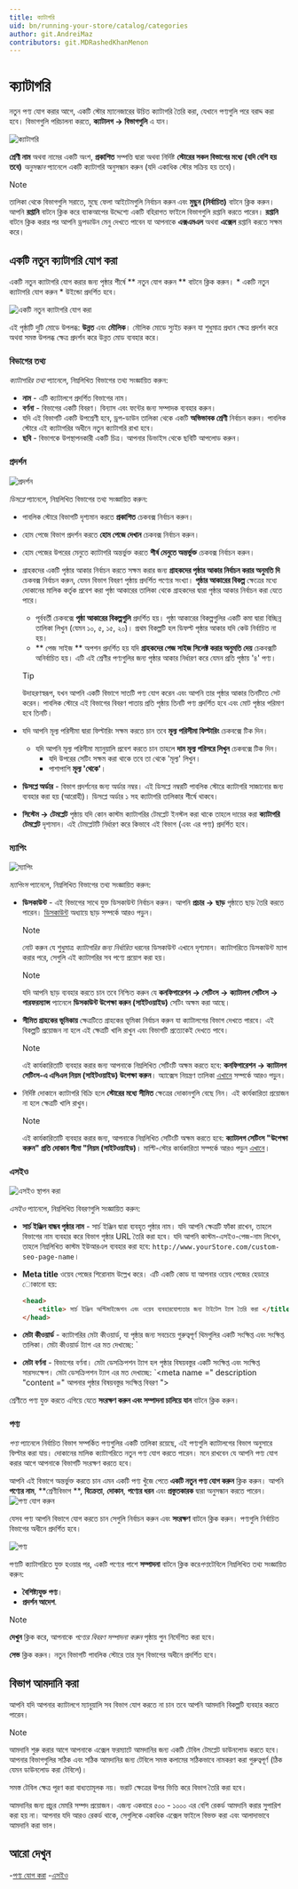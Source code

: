 ```yaml
---
title: ক্যাটাগরি
uid: bn/running-your-store/catalog/categories
author: git.AndreiMaz
contributors: git.MDRashedKhanMenon
---
```


# ক্যাটাগরি

নতুন পণ্য যোগ করার আগে, একটি স্টোর ম্যানেজারের উচিত ক্যাটাগরি তৈরি করা, যেখানে পণ্যগুলি পরে বরাদ্দ করা হবে। বিভাগগুলি পরিচালনা করতে, **ক্যাটালগ → বিভাগগুলি** এ যান।

![ক্যাটাগরি](_static/categories/categories.jpg)

**শ্রেণী নাম** অথবা নামের একটি অংশ, **প্রকাশিত** সম্পত্তি দ্বারা অথবা নির্দিষ্ট **স্টোরের সকল বিভাগের মধ্যে (যদি বেশি হয় তবে)** *অনুসন্ধান* প্যানেলে একটি ক্যাটাগরি অনুসন্ধান করুন (যদি একাধিক স্টোর সক্রিয় হয় তবে)।

> [!NOTE]
>
> তালিকা থেকে বিভাগগুলি সরাতে, মুছে ফেলা আইটেমগুলি নির্বাচন করুন এবং **মুছুন (নির্বাচিত)** বাটনে ক্লিক করুন।
আপনি **রপ্তানি** বাটনে ক্লিক করে ব্যাকআপের উদ্দেশ্যে একটি বহিরাগত ফাইলে বিভাগগুলি রপ্তানি করতে পারেন। **রপ্তানি** বাটনে ক্লিক করার পর আপনি ড্রপডাউন মেনু দেখতে পাবেন যা আপনাকে **এক্সএমএল** অথবা **এক্সেল** রপ্তানি করতে সক্ষম করে।

## একটি নতুন ক্যাটাগরি যোগ করা

একটি নতুন ক্যাটাগরি যোগ করার জন্য পৃষ্ঠার শীর্ষে ** নতুন যোগ করুন ** বাটনে ক্লিক করুন। * একটি নতুন ক্যাটাগরি যোগ করুন * উইন্ডো প্রদর্শিত হবে।

![একটি নতুন ক্যাটাগরি যোগ করা](_static/categories/add-new.jpg)

এই পৃষ্ঠাটি দুটি মোডে উপলব্ধ: **উন্নত** এবং **মৌলিক**। মৌলিক মোডে স্যুইচ করুন যা শুধুমাত্র প্রধান ক্ষেত্র প্রদর্শন করে অথবা সমস্ত উপলব্ধ ক্ষেত্র প্রদর্শন করে উন্নত মোড ব্যবহার করে।

### বিভাগের তথ্য

*ক্যাটাগরির তথ্য* প্যানেলে, নিম্নলিখিত বিভাগের তথ্য সংজ্ঞায়িত করুন:

- **নাম** - এটি ক্যাটালগে প্রদর্শিত বিভাগের নাম।
- **বর্ণনা** - বিভাগের একটি বিবরণ। বিন্যাস এবং ফন্টের জন্য সম্পাদক ব্যবহার করুন।
- যদি এই বিভাগটি একটি উপশ্রেণী হবে, ড্রপ-ডাউন তালিকা থেকে একটি **অভিভাবক শ্রেণী** নির্বাচন করুন। পাবলিক স্টোরে এই ক্যাটাগরির অধীনে নতুন ক্যাটাগরি রাখা হবে।
- **ছবি** - বিভাগকে উপস্থাপনকারী একটি চিত্র। আপনার ডিভাইস থেকে ছবিটি আপলোড করুন।

### প্রদর্শন

![প্রদর্শন](_static/categories/display.png)


*ডিসপ্লে* প্যানেলে, নিম্নলিখিত বিভাগের তথ্য সংজ্ঞায়িত করুন:

- পাবলিক স্টোরে বিভাগটি দৃশ্যমান করতে **প্রকাশিত** চেকবক্স নির্বাচন করুন।
- হোম পেজে বিভাগ প্রদর্শন করতে **হোম পেজে দেখান** চেকবক্স নির্বাচন করুন।
- হোম পেজের উপরের মেনুতে ক্যাটাগরি অন্তর্ভুক্ত করতে **শীর্ষ মেনুতে অন্তর্ভুক্ত** চেকবক্স নির্বাচন করুন।
- গ্রাহকদের একটি পৃষ্ঠার আকার নির্বাচন করতে সক্ষম করার জন্য **গ্রাহকদের পৃষ্ঠার আকার নির্বাচন করার অনুমতি দি** চেকবক্স নির্বাচন করুন, যেমন বিভাগ বিবরণ পৃষ্ঠায় প্রদর্শিত পণ্যের সংখ্যা। **পৃষ্ঠার আকারের বিকল্প** ক্ষেত্রের মধ্যে দোকানের মালিক কর্তৃক প্রবেশ করা পৃষ্ঠা আকারের তালিকা থেকে গ্রাহকদের দ্বারা পৃষ্ঠার আকার নির্বাচন করা যেতে পারে।
  - পূর্ববর্তী চেকবক্সে **পৃষ্ঠা আকারের বিকল্পগুলি** প্রদর্শিত হয়। পৃষ্ঠা আকারের বিকল্পগুলির একটি কমা দ্বারা বিচ্ছিন্ন তালিকা লিখুন (যেমন ১০, ৫, ১৫, ২০)। প্রথম বিকল্পটি হল ডিফল্ট পৃষ্ঠার আকার যদি কেউ নির্বাচিত না হয়।
  - ** পেজ সাইজ ** অপশন প্রদর্শিত হয় যদি **গ্রাহকদের পেজ সাইজ সিলেক্ট করার অনুমতি দেয়** চেকবক্সটি অনির্বাচিত হয়। এটি এই শ্রেণীর পণ্যগুলির জন্য পৃষ্ঠার আকার নির্ধারণ করে যেমন প্রতি পৃষ্ঠায় '৪' পণ্য।
  > [!TIP]
  >
  > উদাহরণস্বরূপ, যখন আপনি একটি বিভাগে সাতটি পণ্য যোগ করেন এবং আপনি তার পৃষ্ঠার আকার তিনটিতে সেট করেন। পাবলিক স্টোরে এই বিভাগের বিবরণ পাতায় প্রতি পৃষ্ঠায় তিনটি পণ্য প্রদর্শিত হবে এবং মোট পৃষ্ঠার পরিমাণ হবে তিনটি।

- যদি আপনি মূল্য পরিসীমা দ্বারা ফিল্টারিং সক্ষম করতে চান তবে **মূল্য পরিসীমা ফিল্টারিং** চেকবক্সে টিক দিন।
  - যদি আপনি মূল্য পরিসীমা ম্যানুয়ালি প্রবেশ করতে চান তাহলে **দাম মূল্য পরিসরে লিখুন** চেকবক্সে টিক দিন।
    - যদি উপরের সেটিং সক্ষম করা থাকে তবে তা থেকে 'মূল্য' লিখুন।
    - পাশাপাশি **মূল্য 'থেকে'**।
- **ডিসপ্লে অর্ডার** - বিভাগ প্রদর্শনের জন্য অর্ডার নম্বর। এই ডিসপ্লে নম্বরটি পাবলিক স্টোরে ক্যাটাগরি সাজানোর জন্য ব্যবহার করা হয় (আরোহী)। ডিসপ্লে অর্ডার ১ সহ ক্যাটাগরি তালিকার শীর্ষে থাকবে।
- **সিস্টেম → টেমপ্লেট** পৃষ্ঠায় যদি কোন কাস্টম ক্যাটাগরির টেমপ্লেট ইনস্টল করা থাকে তাহলে দায়ের করা **ক্যাটাগরি টেমপ্লেট** দৃশ্যমান। এই টেমপ্লেটটি নির্ধারণ করে কিভাবে এই বিভাগ (এবং এর পণ্য) প্রদর্শিত হবে।

### ম্যাপিং

![ম্যাপিং](_static/categories/mappings.jpg)

*ম্যাপিংস* প্যানেলে, নিম্নলিখিত বিভাগের তথ্য সংজ্ঞায়িত করুন:

- **ডিসকাউন্ট** - এই বিভাগের সাথে যুক্ত ডিসকাউন্ট নির্বাচন করুন। আপনি **প্রচার → ছাড়** পৃষ্ঠাতে ছাড় তৈরি করতে পারেন। [ডিসকাউন্ট](xref:bn/running-your-store/promotional-tools/discount) অধ্যায়ে ছাড় সম্পর্কে আরও পড়ুন।

    > [!NOTE]
    >
    > নোট করুন যে শুধুমাত্র *ক্যাটাগরির জন্য নির্ধারিত* ধরনের ডিসকাউন্ট এখানে দৃশ্যমান। ক্যাটাগরিতে ডিসকাউন্ট ম্যাপ করার পরে, সেগুলি এই ক্যাটাগরির সব পণ্যে প্রয়োগ করা হয়।

    > [!NOTE]
    >
    > যদি আপনি ছাড় ব্যবহার করতে চান তবে নিশ্চিত করুন যে **কনফিগারেশন → সেটিংস → ক্যাটালগ সেটিংস → পারফরম্যান্স** প্যানেলে **ডিসকাউন্ট উপেক্ষা করুন (সাইটওয়াইড)** সেটিং অক্ষম করা আছে।

- **সীমিত গ্রাহকের ভূমিকায়** ক্ষেত্রটিতে গ্রাহকের ভূমিকা নির্বাচন করুন যা ক্যাটালগের বিভাগ দেখতে পারবে। এই বিকল্পটি প্রয়োজন না হলে এই ক্ষেত্রটি খালি রাখুন এবং বিভাগটি প্রত্যেকেই দেখতে পাবে।
    > [!NOTE]
    >
    > এই কার্যকারিতাটি ব্যবহার করার জন্য আপনাকে নিম্নলিখিত সেটিংটি অক্ষম করতে হবে: **কনফিগারেশন → ক্যাটালগ সেটিংস-এ এসিএল নিয়ম (সাইটওয়াইড) উপেক্ষা করুন**। অ্যাক্সেস নিয়ন্ত্রণ তালিকা [এখানে](xref:bn/running-your-store/customer-management/access-control-list) সম্পর্কে আরও পড়ুন।

- নির্দিষ্ট দোকানে ক্যাটাগরি বিক্রি হলে **স্টোরের মধ্যে সীমিত** ক্ষেত্রের দোকানগুলি বেছে নিন। এই কার্যকারিতা প্রয়োজন না হলে ক্ষেত্রটি খালি রাখুন।
  > [!NOTE]
  >
  > এই কার্যকারিতাটি ব্যবহার করার জন্য, আপনাকে নিম্নলিখিত সেটিংটি অক্ষম করতে হবে: **ক্যাটালগ সেটিংস "উপেক্ষা করুন" প্রতি দোকান সীমা "নিয়ম (সাইটওয়াইড)**। মাল্টি-স্টোর কার্যকারিতা সম্পর্কে আরও পড়ুন [এখানে](xref:bn/getting-start/advanced-configuration/multi-store)।

### এসইও

![এসইও স্থাপন করা](_static/categories/setting-up-seo.png)

 *এসইও* প্যানেলে, নিম্নলিখিত বিবরণগুলি সংজ্ঞায়িত করুন:

- **সার্চ ইঞ্জিন বান্ধব পৃষ্ঠার নাম** - সার্চ ইঞ্জিন দ্বারা ব্যবহৃত পৃষ্ঠার নাম। যদি আপনি ক্ষেত্রটি ফাঁকা রাখেন, তাহলে বিভাগের নাম ব্যবহার করে বিভাগ পৃষ্ঠার URL তৈরি করা হবে। যদি আপনি কাস্টম-এসইও-পেজ-নাম লিখেন, তাহলে নিম্নলিখিত কাস্টম ইউআরএল ব্যবহার করা হবে: `http://www.yourStore.com/custom-seo-page-name`।

- **Meta title** ওয়েব পেজের শিরোনাম উল্লেখ করে। এটি একটি কোড যা আপনার ওয়েব পেজের হেডারে োকানো হয়:

    ```html
    <head>
        <title> সার্চ ইঞ্জিন অপ্টিমাইজেশন এবং ওয়েব ব্যবহারযোগ্যতার জন্য টাইটেল ট্যাগ তৈরি করা </title>
    </head>
    ```

- **মেটা কীওয়ার্ড** - ক্যাটাগরির মেটা কীওয়ার্ড, যা পৃষ্ঠার জন্য সবচেয়ে গুরুত্বপূর্ণ থিমগুলির একটি সংক্ষিপ্ত এবং সংক্ষিপ্ত তালিকা। মেটা কীওয়ার্ড ট্যাগ এর মত দেখাচ্ছে:
 `<meta name="keywords" content="কীওয়ার্ড, কীওয়ার্ড, কীওয়ার্ড ফ্রেজ, ইত্যাদি। ">

- **মেটা বর্ণনা** - বিভাগের বর্ণনা। মেটা ডেসক্রিপশন ট্যাগ হল পৃষ্ঠার বিষয়বস্তুর একটি সংক্ষিপ্ত এবং সংক্ষিপ্ত সারসংক্ষেপ। মেটা ডেসক্রিপশন ট্যাগ এর মত দেখাচ্ছে:
 `<meta name =" description "content =" আপনার পৃষ্ঠার বিষয়বস্তুর সংক্ষিপ্ত বিবরণ ">

শ্রেণীতে পণ্য যুক্ত করতে এগিয়ে যেতে **সংরক্ষণ করুন এবং সম্পাদনা চালিয়ে যান** বাটনে ক্লিক করুন।

### পণ্য

*পণ্য* প্যানেলে নির্বাচিত বিভাগ সম্পর্কিত পণ্যগুলির একটি তালিকা রয়েছে, এই পণ্যগুলি ক্যাটালগের বিভাগ অনুসারে ফিল্টার করা যায়। দোকানের মালিক ক্যাটাগরিতে নতুন পণ্য যোগ করতে পারেন। মনে রাখবেন যে আপনি পণ্য যোগ করার আগে আপনাকে বিভাগটি সংরক্ষণ করতে হবে।

আপনি এই বিভাগে অন্তর্ভুক্ত করতে চান এমন একটি পণ্য খুঁজে পেতে **একটি নতুন পণ্য যোগ করুন** ক্লিক করুন। আপনি **পণ্যের নাম**, **শ্রেণীবিভাগ **, **বিক্রেতা**, **দোকান**, **পণ্যের ধরন** এবং **প্রস্তুতকারক** দ্বারা অনুসন্ধান করতে পারেন।
![পণ্য যোগ করুন](_static/categories/add-product.jpg)

যেসব পণ্য আপনি বিভাগে যোগ করতে চান সেগুলি নির্বাচন করুন এবং **সংরক্ষণ** বাটনে ক্লিক করুন। পণ্যগুলি নির্বাচিত বিভাগের অধীনে প্রদর্শিত হবে।

![পণ্য](_static/categories/products.png)

পণ্যটি ক্যাটাগরিতে যুক্ত হওয়ার পর, একটি পণ্যের পাশে **সম্পাদনা** বাটনে ক্লিক করে*পণ্য*টেবিলে নিম্নলিখিত তথ্য সংজ্ঞায়িত করুন:

- **বৈশিষ্ট্যযুক্ত পণ্য**।
- **প্রদর্শন আদেশ**.

> [!NOTE]
>
> **দেখুন** ক্লিক করে, আপনাকে *পণ্যের বিবরণ সম্পাদনা করুন* পৃষ্ঠায় পুন নির্দেশিত করা হবে।

**সেভ** ক্লিক করুন। নতুন বিভাগটি পাবলিক স্টোরে তার মূল বিভাগের অধীনে প্রদর্শিত হবে।

## বিভাগ আমদানি করা

আপনি যদি আপনার ক্যাটালগে ম্যানুয়ালি সব বিভাগ যোগ করতে না চান তবে আপনি আমদানি বিকল্পটি ব্যবহার করতে পারেন।

> [!NOTE]
>
> আমদানি শুরু করার আগে আপনাকে এক্সেল ফরম্যাটে আমদানির জন্য একটি টেবিল টেমপ্লেট ডাউনলোড করতে হবে। আপনার বিভাগগুলির সঠিক এবং সঠিক আমদানির জন্য টেবিলে সমস্ত কলামের সঠিকভাবে নামকরণ করা গুরুত্বপূর্ণ (ঠিক যেমন ডাউনলোড করা টেবিলে)।

সমস্ত টেবিল ক্ষেত্র পূরণ করা বাধ্যতামূলক নয়। ভরাট ক্ষেত্রের উপর ভিত্তি করে বিভাগ তৈরি করা হবে।

আমদানির জন্য প্রচুর মেমরি সম্পদ প্রয়োজন। এজন্য একবারে ৫০০ - ১০০০ এর বেশি রেকর্ড আমদানি করার সুপারিশ করা হয় না। আপনার যদি আরও রেকর্ড থাকে, সেগুলিকে একাধিক এক্সেল ফাইলে বিভক্ত করা এবং আলাদাভাবে আমদানি করা ভাল।

## আরো দেখুন

-[পণ্য যোগ করা](xref:bn/running-your-store/catalog/products/add-products)
-[এসইও](xref:bn/running-your-store/search-engine-optimization)
